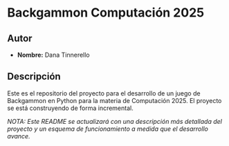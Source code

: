 # Backgammon Computación 2025

## Autor
* **Nombre:** Dana Tinnerello

## Descripción
Este es el repositorio del proyecto para el desarrollo de un juego de Backgammon en Python para la materia de Computación 2025. El proyecto se está construyendo de forma incremental.

*NOTA: Este README se actualizará con una descripción más detallada del proyecto y un esquema de funcionamiento a medida que el desarrollo avance.*